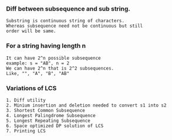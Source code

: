 ### Diff between subsequence and sub string.
    Substring is continuous string of characters.
    Whereas subsequence need not be continuous but still
    order will be same.
### For a string having length n
    It can have 2^n possible subsequence
    example: s = "AB", n = 2
    We can have 2^n that is 2^2 subsequences.
    Like, "", "A", "B", "AB"

### Variations of LCS
    1. Diff utility
    2. Minium insertion and deletion needed to convert s1 into s2
    3. Shortest Common Subsequence
    4. Longest Palingdrome Subsequence
    5. Longest Repeating Subsequence
    6. Space optimized DP solution of LCS
    7. Printing LCS